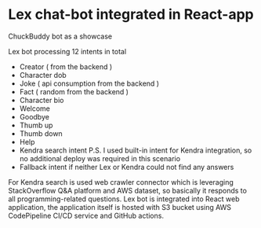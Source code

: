 # Lex chat-bot integrated in React-app

ChuckBuddy bot as a showcase

Lex bot processing 12 intents in total

- Creator ( from the backend )
- Character dob
- Joke ( api consumption from the backend )
- Fact ( random from the backend )
- Character bio
- Welcome
- Goodbye
- Thumb up
- Thumb down
- Help
- Kendra search intent
  P.S. I used built-in intent for Kendra integration, so no additional deploy was required in this scenario
- Fallback intent if neither Lex or Kendra could not find any answers

For Kendra search is used web crawler connector which is leveraging StackOverflow Q&A platform and AWS dataset, so basically it responds to all programming-related questions.
Lex bot is integrated into React web application, the application itself is hosted with S3 bucket using AWS CodePipeline CI/CD service and GitHub actions.

